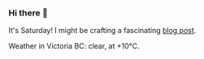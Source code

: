 ### Hi there :wave:

It's Saturday! I might be crafting a fascinating [blog post](https://benjaminwuethrich.dev).

Weather in Victoria BC: clear, at +10°C.

